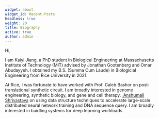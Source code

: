 ```yaml
---
widget: about
widget_id: Recent-Posts
headless: true
weight: 20
title: Biography
active: true
author: admin
---
```

H﻿i, 

I﻿ am Kaiyi Jiang, a PhD student in Biological Engineering at Massachusetts Institute of Technology (MIT) advised by Jonathan Gootenberg and Omar Abudayyeh. I obtained my B.S. (Summa Cum Laude) in Biologicial Engineering from Rice University in 2021.

At Rice, I was fortunate to have worked with Prof. Caleb Bashor on post-translational synthetic  circuit. I am broadly interested in genome engineering, synthetic biology, and gene and cell therapy. [ Anshumali Shrivastava](https://www.cs.rice.edu/~as143/) on using data structure techniques to accelerate large-scale distributed neural network training and DNA sequence query. I am broadly interested in buidling systems for deep learning workloads.